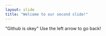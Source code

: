 ```yaml
---
layout: slide
title: "Welcome to our second slide!"
---
```

"Github is okey"
Use the left arrow to go back!
